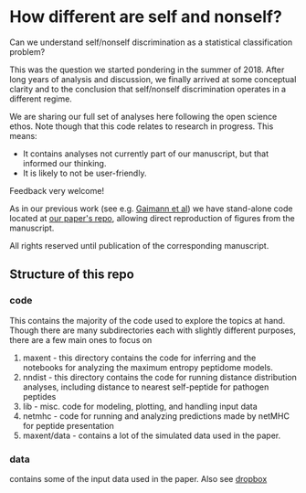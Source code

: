 # How different are self and nonself? 

Can we understand self/nonself discrimination as a statistical classification problem?

This was the question we started pondering in the summer of 2018. After long years of analysis and discussion, we finally arrived at some conceptual clarity and to the conclusion that self/nonself discrimination operates in a different regime.

We are sharing our full set of analyses here following the open science ethos. Note though that this code relates to research in progress. This means:
- It contains analyses not currently part of our manuscript, but that informed our thinking.
- It is likely to not be user-friendly.  

Feedback very welcome!

As in our previous work (see e.g. [Gaimann et al](https://github.com/andim/paper-tcellimprint)) we have stand-alone code located at [our paper's repo](https://github.com/jonlevi/self_not_self), allowing direct reproduction of figures from the manuscript. 

All rights reserved until publication of the corresponding manuscript.


## Structure of this repo
### code
This contains the majority of the code used to explore the topics at hand. Though there are many subdirectories each with slightly different purposes, there are a few main ones to focus on
1) maxent - this directory contains the code for inferring and the notebooks for analyzing the maximum entropy peptidome models. 
2) nndist - this directory contains the code for running distance distribution analyses, including distance to nearest self-peptide for pathogen peptides
3) lib - misc. code for modeling, plotting, and handling input data
4) netmhc - code for running and analyzing predictions made by netMHC for peptide presentation
5) maxent/data - contains a lot of the simulated data used in the paper. 

### data
contains some of the input data used in the paper. Also see [dropbox](https://www.dropbox.com/scl/fo/h63nuakv9r1nkop3g1vnk/AG2xJv8Sh1pkQ7zj7lfMKNo?rlkey=nucxeb7h7yh72yjhjpbm33lnd&e=3&st=w2ssb90r&dl=0)
